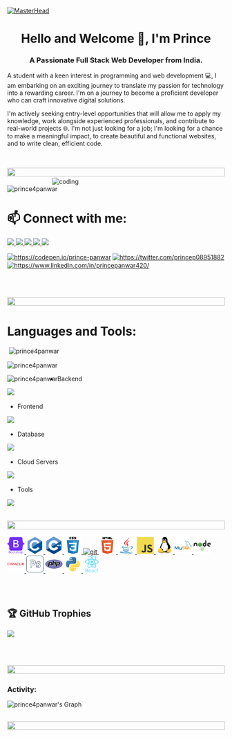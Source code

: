 [![MasterHead](https://www.pramukhdigital.com/wp-content/uploads/2018/07/New-PNC-Animated-Banners.gif)](https://www.linkedin.com/in/princepanwar420/)


<h1 align="center">Hello and Welcome 👋, I'm Prince</h1>
<h3 align="center">A Passionate Full Stack Web Developer from India.</h3>

<p>A student with a keen interest in programming and web development 💻, I am embarking on an exciting journey to translate my passion for technology into a rewarding career. I'm on a journey to become a proficient developer who can craft innovative digital solutions.</p>
<p>I'm actively seeking entry-level opportunities that will allow me to apply my knowledge, work alongside experienced professionals, and contribute to real-world projects 🌐. I'm not just looking for a job; I'm looking for a chance to make a meaningful impact, to create beautiful and functional websites, and to write clean, efficient code.</p>
<br><br>

<img src="https://i.imgur.com/dBaSKWF.gif" height="20" width="100%">

<img align="right" alt="coding" width="400" src="https://cdn.dribbble.com/users/1162077/screenshots/3848914/programmer.gif">


<p align="left"> <img src="https://komarev.com/ghpvc/?username=prince4panwar&label=Profile%20views&color=0e75b6&style=flat" alt="prince4panwar" /> </p>


# 📫 Connect with me:
<a href="mailto:princepanwar420420@gmail.com" target="_blank">
  <img src="https://img.shields.io/badge/Gmail-D14836?style=for-the-badge&logo=gmail&logoColor=white">
</a> 
<a href="https://linkedin.com/in/princepanwar420" target="_blank">
  <img src="https://img.shields.io/badge/LinkedIn-0077B5?style=for-the-badge&logo=linkedin&logoColor=white">
</a>
<a href="https://fb.com/" target="_blank">
  <img src="https://img.shields.io/badge/Facebook-1877F2?style=for-the-badge&logo=facebook&logoColor=white">
</a>
<a href="https://twitter.com/PrinceP08951882" target="_blank">
  <img src="https://img.shields.io/badge/Twitter-1DA1F2?style=for-the-badge&logo=twitter&logoColor=white">
</a> 
<a href="https://stackoverflow.com/users/6" target="_blank">
  <img src="https://img.shields.io/badge/Stack_Overflow-FE7A16?style=for-the-badge&logo=stack-overflow&logoColor=white">
</a>
<p align="left">
<a href="https://codepen.io/https://codepen.io/prince-panwar" target="blank"><img align="center" src="https://raw.githubusercontent.com/rahuldkjain/github-profile-readme-generator/master/src/images/icons/Social/codepen.svg" alt="https://codepen.io/prince-panwar" height="30" width="40" /></a>
<a href="https://twitter.com/PrinceP08951882" target="blank"><img align="center" src="https://raw.githubusercontent.com/rahuldkjain/github-profile-readme-generator/master/src/images/icons/Social/twitter.svg" alt="https://twitter.com/princep08951882" height="30" width="40" /></a>
<a href="https://linkedin.com/in/https://www.linkedin.com/in/princepanwar420/" target="blank"><img align="center" src="https://raw.githubusercontent.com/rahuldkjain/github-profile-readme-generator/master/src/images/icons/Social/linked-in-alt.svg" alt="https://www.linkedin.com/in/princepanwar420/" height="30" width="40" /></a>
</p>
<br/>
<br><br>

<img src="https://i.imgur.com/dBaSKWF.gif" height="20" width="100%">

# Languages and Tools:

<p>&nbsp;<img align="center" src="https://github-readme-stats.vercel.app/api?username=prince4panwar&show_icons=true&locale=en" alt="prince4panwar" /></p>

<p><img align="center" src="https://github-readme-streak-stats.herokuapp.com/?user=prince4panwar&" alt="prince4panwar" /></p>

<p><img align="left" src="https://github-readme-stats.vercel.app/api/top-langs?username=prince4panwar&show_icons=true&locale=en&layout=compact" alt="prince4panwar" /></p>

- Backend
<p align="left">
  <a href="https://skillicons.dev">
    <img src="https://skillicons.dev/icons?i=php,laravel,java,nodejs,py,spring,flask,fastapi,express,nestjs" />
  </a>
</p>

- Frontend
<p align="left">
  <a href="https://skillicons.dev">
    <img src="https://skillicons.dev/icons?i=ts,js,react,nextjs,redux,tailwind,materialui" />
  </a>
</p>

- Database
<p align="left">
  <a href="https://skillicons.dev">
    <img src="https://skillicons.dev/icons?i=mongodb,mysql,postgresql" />
  </a>
</p>

- Cloud Servers
<p align="left">
  <a href="https://skillicons.dev">
    <img src="https://skillicons.dev/icons?i=azure,aws,gcp,firebase,cloudflare" />
  </a>
</p>

- Tools
<p align="left">
  <a href="https://skillicons.dev">
    <img src="https://skillicons.dev/icons?i=git,github,docker,figma,xd,idea,vscode,postman,linux" />
  </a>
</p>

<br/>

<img src="https://i.imgur.com/dBaSKWF.gif" height="20" width="100%">

<p align="left"> <a href="https://getbootstrap.com" target="_blank" rel="noreferrer"> <img src="https://raw.githubusercontent.com/devicons/devicon/master/icons/bootstrap/bootstrap-plain-wordmark.svg" alt="bootstrap" width="40" height="40"/> </a> <a href="https://www.cprogramming.com/" target="_blank" rel="noreferrer"> <img src="https://raw.githubusercontent.com/devicons/devicon/master/icons/c/c-original.svg" alt="c" width="40" height="40"/> </a> <a href="https://www.w3schools.com/cpp/" target="_blank" rel="noreferrer"> <img src="https://raw.githubusercontent.com/devicons/devicon/master/icons/cplusplus/cplusplus-original.svg" alt="cplusplus" width="40" height="40"/> </a> <a href="https://www.w3schools.com/css/" target="_blank" rel="noreferrer"> <img src="https://raw.githubusercontent.com/devicons/devicon/master/icons/css3/css3-original-wordmark.svg" alt="css3" width="40" height="40"/> </a> <a href="https://git-scm.com/" target="_blank" rel="noreferrer"> <img src="https://www.vectorlogo.zone/logos/git-scm/git-scm-icon.svg" alt="git" width="40" height="40"/> </a> <a href="https://www.w3.org/html/" target="_blank" rel="noreferrer"> <img src="https://raw.githubusercontent.com/devicons/devicon/master/icons/html5/html5-original-wordmark.svg" alt="html5" width="40" height="40"/> </a> <a href="https://www.java.com" target="_blank" rel="noreferrer"> <img src="https://raw.githubusercontent.com/devicons/devicon/master/icons/java/java-original.svg" alt="java" width="40" height="40"/> </a> <a href="https://developer.mozilla.org/en-US/docs/Web/JavaScript" target="_blank" rel="noreferrer"> <img src="https://raw.githubusercontent.com/devicons/devicon/master/icons/javascript/javascript-original.svg" alt="javascript" width="40" height="40"/> </a> <a href="https://www.linux.org/" target="_blank" rel="noreferrer"> <img src="https://raw.githubusercontent.com/devicons/devicon/master/icons/linux/linux-original.svg" alt="linux" width="40" height="40"/> </a> <a href="https://www.mysql.com/" target="_blank" rel="noreferrer"> <img src="https://raw.githubusercontent.com/devicons/devicon/master/icons/mysql/mysql-original-wordmark.svg" alt="mysql" width="40" height="40"/> </a> <a href="https://nodejs.org" target="_blank" rel="noreferrer"> <img src="https://raw.githubusercontent.com/devicons/devicon/master/icons/nodejs/nodejs-original-wordmark.svg" alt="nodejs" width="40" height="40"/> </a> <a href="https://www.oracle.com/" target="_blank" rel="noreferrer"> <img src="https://raw.githubusercontent.com/devicons/devicon/master/icons/oracle/oracle-original.svg" alt="oracle" width="40" height="40"/> </a> <a href="https://www.photoshop.com/en" target="_blank" rel="noreferrer"> <img src="https://raw.githubusercontent.com/devicons/devicon/master/icons/photoshop/photoshop-line.svg" alt="photoshop" width="40" height="40"/> </a> <a href="https://www.php.net" target="_blank" rel="noreferrer"> <img src="https://raw.githubusercontent.com/devicons/devicon/master/icons/php/php-original.svg" alt="php" width="40" height="40"/> </a> <a href="https://www.python.org" target="_blank" rel="noreferrer"> <img src="https://raw.githubusercontent.com/devicons/devicon/master/icons/python/python-original.svg" alt="python" width="40" height="40"/> </a> <a href="https://reactjs.org/" target="_blank" rel="noreferrer"> <img src="https://raw.githubusercontent.com/devicons/devicon/master/icons/react/react-original-wordmark.svg" alt="react" width="40" height="40"/> </a> </p>
<br><br>


## 🏆 GitHub Trophies
![](https://github-profile-trophy.vercel.app/?username=prince4panwar&theme=onedark&no-frame=false&no-bg=true&margin-w=4)



<br><br>

<img src="https://i.imgur.com/dBaSKWF.gif" height="20" width="100%">

<h3 align="left">Activity:</h3>

![prince4panwar's Graph](https://github-readme-activity-graph.vercel.app/graph?username=prince4panwar&custom_title=Prince's%20GitHub%20Activity%20Graph&bg_color=0D1117&color=7F3FBF&line=7F3FBF&point=7F3FBF&area_color=FFFFFF&title_color=FFFFFF&area=true)
<br><br>

<img src="https://i.imgur.com/dBaSKWF.gif" height="20" width="100%">
